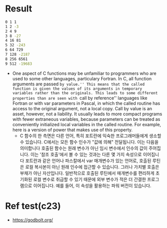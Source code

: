 # Result

```bash
0 1 1
1 2 -3
2 4 9
3 8 -27
4 16 81
5 32 -243
6 64 729
7 128 -2187
8 256 6561
9 512 -19683
```

- One aspect of C functions may be unfamiliar to programmers who are used to some other languages, particulary Fortran. In C, all function arguments are passed ``by value.'' This means
that the called function is given the values of its arguments in temporary variables rather than the originals. This leads to some different properties than are seen with ``call by reference''
languages like Fortran or with var parameters in Pascal, in which the called routine has access to the original argument, not a local copy.
Call by value is an asset, however, not a liability. It usually leads to more compact programs with fewer extraneous variables, because parameters can be treated as conveniently initialized local variables in the called routine. For example, here is a version of power that makes use of this property.
  - C 함수의 한 측면은 다른 언어, 특히 포트란에 익숙한 프로그래머들에게 생소할 수 있습니다. C에서는 모든 함수 인수가 "값에 의해" 전달됩니다. 이는 다음을 의미합니다
호출된 함수는 원래 변수가 아닌 임시 변수에서 인수의 값이 주어집니다. 이는 '참조 호출'에서 볼 수 있는 것과는 다른 몇 가지 속성으로 이어집니다
포트란과 같은 언어나 파스칼에서 var 매개변수가 있는 언어로, 호출된 루틴은 로컬 복사본이 아닌 원래 인수에 접근할 수 있습니다.
그러나 가치별 호출은 부채가 아닌 자산입니다. 일반적으로 호출된 루틴에서 매개변수를 편리하게 초기화된 로컬 변수로 취급할 수 있기 때문에 외부 변수가 적은 더 간결한 프로그램으로 이어집니다. 예를 들어, 이 속성을 활용하는 파워 버전이 있습니다.


# Ref test(c23)
- https://godbolt.org/
